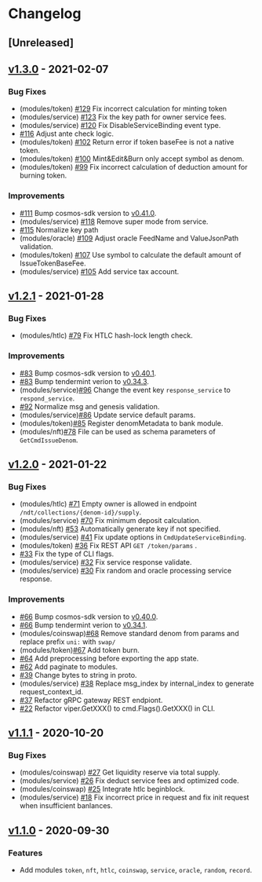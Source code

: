 <!--
Guiding Principles:

Changelogs are for humans, not machines.
There should be an entry for every single version.
The same types of changes should be grouped.
Versions and sections should be linkable.
The latest version comes first.
The release date of each version is displayed.
Mention whether you follow Semantic Versioning.

Usage:

Change log entries are to be added to the Unreleased section under the
appropriate stanza (see below). Each entry should ideally include a tag and
the Github issue reference in the following format:

* (<tag>) \#<issue-number> message

The issue numbers will later be link-ified during the release process so you do
not have to worry about including a link manually, but you can if you wish.

Types of changes (Stanzas):

"Features" for new features.
"Improvements" for changes in existing functionality.
"Deprecated" for soon-to-be removed features.
"Bug Fixes" for any bug fixes.
"Client Breaking" for breaking CLI commands and REST routes used by end-users.
"API Breaking" for breaking exported APIs used by developers building on SDK.
"State Machine Breaking" for any changes that result in a different AppState given same genesisState and txList.

Ref: https://keepachangelog.com/en/1.0.0/
-->

# Changelog

## [Unreleased]

## [v1.3.0] - 2021-02-07

### Bug Fixes

* (modules/token) [\#129](https://github.com/irisnet/irismod/pull/129) Fix incorrect calculation for minting token
* (modules/service) [\#123](https://github.com/irisnet/irismod/pull/123) Fix the key path for owner service fees.
* (modules/service) [\#120](https://github.com/irisnet/irismod/pull/120) Fix DisableServiceBinding event type.
* [\#116](https://github.com/irisnet/irismod/pull/116) Adjust ante check logic.
* (modules/token) [\#102](https://github.com/irisnet/irismod/issues/102) Return error if token baseFee is not a native token.
* (modules/token) [\#100](https://github.com/irisnet/irismod/issues/100) Mint&Edit&Burn only accept symbol as denom.
* (modules/token) [\#99](https://github.com/irisnet/irismod/issues/99) Fix incorrect calculation of deduction amount for burning token.

### Improvements

* [\#111](https://github.com/irisnet/irismod/pull/111) Bump cosmos-sdk version to [v0.41.0](https://github.com/cosmos/cosmos-sdk/releases/tag/v0.41.0).
* (modules/service) [\#118](https://github.com/irisnet/irismod/pull/118) Remove super mode from service.
* [\#115](https://github.com/irisnet/irismod/pull/115) Normalize key path
* (modules/oracle) [\#109](https://github.com/irisnet/irismod/pull/109) Adjust oracle FeedName and ValueJsonPath validation.
* (modules/token) [\#107](https://github.com/irisnet/irismod/issues/107) Use symbol to calculate the default amount of IssueTokenBaseFee.
* (modules/service) [\#105](https://github.com/irisnet/irismod/pull/105) Add service tax account.

## [v1.2.1] - 2021-01-28

### Bug Fixes

* (modules/htlc) [\#79](https://github.com/irisnet/irismod/pull/79) Fix HTLC hash-lock length check.

### Improvements

* [\#83](https://github.com/irisnet/irismod/pull/83) Bump cosmos-sdk version to [v0.40.1](https://github.com/cosmos/cosmos-sdk/releases/tag/v0.40.1).
* [\#83](https://github.com/irisnet/irismod/pull/83) Bump tendermint verion to [v0.34.3](https://github.com/tendermint/tendermint/releases/tag/v0.34.3).
* (modules/service)[\#96](https://github.com/irisnet/irismod/pull/96) Change the event key `response_service` to `respond_service`.
* [\#92](https://github.com/irisnet/irismod/issues/92) Normalize msg and genesis validation.
* (modules/service)[\#86](https://github.com/irisnet/irismod/pull/86) Update service default params.
* (modules/token)[\#85](https://github.com/irisnet/irismod/pull/85) Register denomMetadata to bank module.
* (modules/nft)[\#78](https://github.com/irisnet/irismod/pull/78) File can be used as schema parameters of `GetCmdIssueDenom`.

## [v1.2.0] - 2021-01-22

### Bug Fixes

* (modules/htlc) [\#71](https://github.com/irisnet/irismod/pull/71) Empty owner is allowed in endpoint `/ndt/collections/{denom-id}/supply`.
* (modules/service) [\#70](https://github.com/irisnet/irismod/pull/70) Fix minimum deposit calculation.
* (modules/nft) [\#53](https://github.com/irisnet/irismod/pull/53) Automatically generate key if not specified.
* (modules/service) [\#41](https://github.com/irisnet/irismod/issues/41) Fix update options in `CmdUpdateServiceBinding`.
* (modules/token) [\#36](https://github.com/irisnet/irismod/pull/36) Fix REST API `GET /token/params` .
* [\#33](https://github.com/irisnet/irismod/pull/33) Fix the type of CLI flags.
* (modules/service) [\#32](https://github.com/irisnet/irismod/pull/32) Fix service response validate.
* (modules/service) [\#30](https://github.com/irisnet/irismod/pull/30) Fix random and oracle processing service response.

### Improvements


* [\#66](https://github.com/irisnet/irismod/pull/66) Bump cosmos-sdk version to [v0.40.0](https://github.com/cosmos/cosmos-sdk/releases/tag/v0.40.0).
* [\#66](https://github.com/irisnet/irismod/pull/66) Bump tendermint verion to [v0.34.1](https://github.com/tendermint/tendermint/releases/tag/v0.34.1).
* (modules/coinswap)[\#68](https://github.com/irisnet/irismod/pull/68) Remove standard denom from params and replace prefix `uni:` with `swap/`
* (modules/token)[\#67](https://github.com/irisnet/irismod/pull/67) Add token burn.
* [\#64](https://github.com/irisnet/irismod/pull/64) Add preprocessing before exporting the app state.
* [\#62](https://github.com/irisnet/irismod/pull/62) Add paginate to modules.
* [\#39](https://github.com/irisnet/irismod/issues/39) Change bytes to string in proto.
* (modules/service) [\#38](https://github.com/irisnet/irismod/pull/38) Replace msg_index by internal_index to generate request_context_id.
* [\#37](https://github.com/irisnet/irismod/issues/37) Refactor gRPC gateway REST endpiont.
* [\#22](https://github.com/irisnet/irismod/issues/22) Refactor viper.GetXXX() to cmd.Flags().GetXXX() in CLI.


## [v1.1.1] - 2020-10-20

### Bug Fixes

* (modules/coinswap) [\#27](https://github.com/irisnet/irismod/issues/27) Get liquidity reserve via total supply.
* (modules/service) [\#26](https://github.com/irisnet/irismod/pull/26) Fix deduct service fees and optimized code.
* (modules/coinswap) [\#25](https://github.com/irisnet/irismod/pull/25) Integrate htlc beginblock.
* (modules/service) [\#18](https://github.com/irisnet/irismod/pull/18) Fix incorrect price in request and fix init request when insufficient banlances.

## [v1.1.0] - 2020-09-30

### Features

* Add modules `token`, `nft`, `htlc`, `coinswap`, `service`, `oracle`, `random`, `record`.

<!-- Release links -->

[v1.1.0]: https://github.com/irisnet/irismod/releases/tag/v1.1.0
[v1.1.1]: https://github.com/irisnet/irismod/releases/tag/v1.1.1
[v1.2.0]: https://github.com/irisnet/irismod/releases/tag/v1.2.0
[v1.2.1]: https://github.com/irisnet/irismod/releases/tag/v1.2.1
[v1.3.0]: https://github.com/irisnet/irismod/releases/tag/v1.3.0
